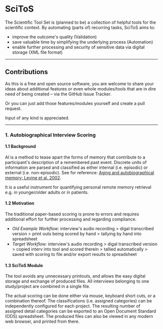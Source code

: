 # SciToS
The Scientific Tool Set is (planned to be) a collection of helpful tools for the scientific context.
By automating (parts of) recurring tasks, SciToS aims to:
- improve the outcome's quality (Validation)
- save valuable time by simplifying the underlying process (Automation)
- enable further processing and security of sensitive data via digital storage (XML file format)

---

## Contributions
As this is a free and open source software, you are welcome to share your ideas about additional features or even whole modules/tools that are in dire need of being created – via the GitHub Issue Tracker.

Or you can just add those features/modules yourself and create a pull request.

Input of any kind is appreciated.

---

### 1. Autobiographical Interview Scoring
#### 1.1 Background
AI is a method to tease apart the forms of memory that contribute to a participant's description of a remembered past event.
Discrete units of information are parsed and classified as either internal (i.e. episodic) or external (i.e. non-episodic). See for reference: [Aging and autobiographical memory; Levine et al. 2002](http://www.ncbi.nlm.nih.gov/pubmed/12507363).

It is a useful instrument for quantifying personal remote memory retrieval e.g. in younger/older adults or in patients.

#### 1.2 Motivation
The traditional paper-based scoring is prone to errors and requires additional effort for further processing and regarding compliance.

  - *Old Example Workflow:* interview's audio recording > digal transcribed version > print outs being scored by hand > tallying by hand into spreadsheet
  - *Target Workflow:*  interview's audio recording > digal transcribed version > copied interv into tool and scored therein > tallied automatically > saved with scoring to file and/or export results to spreadsheet

#### 1.3 SciToS Module
The tool avoids any unnecessary printouts, and allows the easy digital storage and exchange of produced files.
All interviews belonging to one study/project are combined in a single file.

The actual scoring can be done either via mouse, keyboard short cuts, or a combination thereof.
The classifications (i.e. assigned categories) can be independently configured for each project.
The resulting number of assigned detail categories can be exported to an Open Document Standard (ODS) spreadsheet.
The produced files can also be viewed in any modern web browser, and printed from there.
